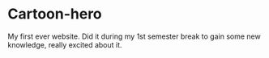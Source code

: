 # Cartoon-hero
My first ever website. Did it during my 1st semester break to gain some new knowledge, really excited about it.
